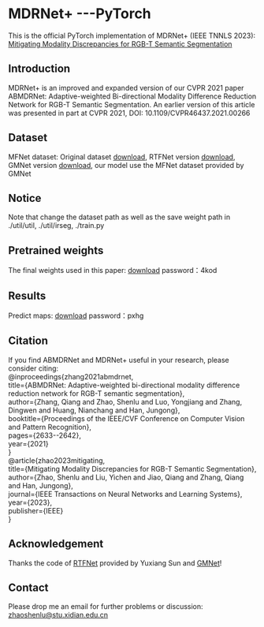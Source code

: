 # MDRNet+ ---PyTorch
This is the official PyTorch implementation of MDRNet+ (IEEE TNNLS 2023): [Mitigating Modality Discrepancies for RGB-T Semantic Segmentation](https://ieeexplore.ieee.org/document/10008228)
## Introduction
MDRNet+ is an improved and expanded version of our CVPR 2021 paper ABMDRNet: Adaptive-weighted Bi-directional Modality Difference Reduction Network for RGB-T Semantic Segmentation. An earlier version of this article was presented in part at CVPR 2021, DOI: 10.1109/CVPR46437.2021.00266
## Dataset
MFNet dataset: Original dataset [download](https://www.mi.t.u-tokyo.ac.jp/static/projects/mil_multispectral/), RTFNet version [download](https://github.com/yuxiangsun/RTFNet), GMNet version [download](https://github.com/Jinfu0913/GMNet), our model use the MFNet dataset provided by GMNet
## Notice
Note that change the dataset path as well as the save weight path in ./util/util, ./util/irseg, ./train.py
## Pretrained weights
The final weights used in this paper: [download](https://pan.baidu.com/s/1wolrOPNvQrOrIQtrwGm_jw) password：4kod
## Results
Predict maps: [download](https://pan.baidu.com/s/1KL65FQBue8Q5MIdayE-7Sg) password：pxhg
## Citation
If you find ABMDRNet and MDRNet+ useful in your research, please consider citing:  
@inproceedings{zhang2021abmdrnet,  
  title={ABMDRNet: Adaptive-weighted bi-directional modality difference reduction network for RGB-T semantic segmentation},  
  author={Zhang, Qiang and Zhao, Shenlu and Luo, Yongjiang and Zhang, Dingwen and Huang, Nianchang and Han, Jungong},  
  booktitle={Proceedings of the IEEE/CVF Conference on Computer Vision and Pattern Recognition},  
  pages={2633--2642},  
  year={2021}  
}  
@article{zhao2023mitigating,  
  title={Mitigating Modality Discrepancies for RGB-T Semantic Segmentation},  
  author={Zhao, Shenlu and Liu, Yichen and Jiao, Qiang and Zhang, Qiang and Han, Jungong},  
  journal={IEEE Transactions on Neural Networks and Learning Systems},  
  year={2023},  
  publisher={IEEE}  
}
## Acknowledgement
Thanks the code of [RTFNet](https://github.com/yuxiangsun/RTFNet) provided by Yuxiang Sun and [GMNet](https://github.com/Jinfu0913/GMNet)!
## Contact
Please drop me an email for further problems or discussion: zhaoshenlu@stu.xidian.edu.cn
